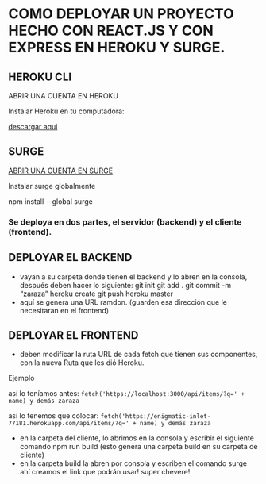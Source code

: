 # COMO DEPLOYAR UN PROYECTO HECHO CON REACT.JS Y CON EXPRESS EN HEROKU Y SURGE.

## HEROKU CLI

ABRIR UNA CUENTA EN HEROKU

Instalar Heroku en tu computadora:

[descargar aqui](https://devcenter.heroku.com/articles/heroku-cli#download-and-install)

## SURGE
[ABRIR UNA CUENTA EN SURGE](https://surge.sh/)

Instalar surge globalmente

npm install --global surge


### Se deploya en dos partes, el servidor (backend) y el cliente (frontend).

## DEPLOYAR EL BACKEND
* vayan a su carpeta donde tienen el backend y lo abren en la consola, después deben hacer lo siguiente:
git init
git add .
git commit -m “zaraza”
heroku create
git push heroku master
* aquí se genera una URL ramdon. (guarden esa dirección que le necesitaran en el frontend)

## DEPLOYAR EL FRONTEND
* deben modificar la ruta URL de cada fetch que tienen sus componentes, con la nueva Ruta que les dió Heroku.

Ejemplo

así lo teníamos antes:
`fetch('https://localhost:3000/api/items/?q=' + name) y demás zaraza`    

así lo tenemos que colocar:
`fetch('https://enigmatic-inlet-77181.herokuapp.com/api/items/?q=' + name) y demás zaraza`
       
* en la carpeta del cliente, lo abrimos en la consola y escribir el siguiente comando npm run build (esto genera una carpeta build en su carpeta de cliente)
* en la carpeta build la abren por consola y escriben el comando surge ahí creamos el link que podrán usar! super chevere!
